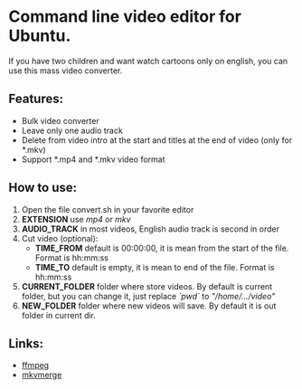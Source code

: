 # Command line video editor for Ubuntu.

If you have two children and want watch cartoons only on english, you can use this mass video converter.

## Features:
* Bulk video converter
* Leave only one audio track
* Delete from video intro at the start and titles at the end of video (only for *.mkv)
* Support *.mp4 and *.mkv video format

## How to use:
1. Open the file convert.sh in your favorite editor
2. **EXTENSION** use *mp4* or *mkv*
3. **AUDIO_TRACK** in most videos, English audio track is second in order
4. Cut video (optional):
    * **TIME_FROM** default is 00:00:00, it is mean from the start of the file. Format is hh:mm:ss 
    * **TIME_TO** default is empty, it is mean to end of the file. Format is hh:mm:ss
5. **CURRENT_FOLDER** folder where store videos. By default is current folder, but you can change it, just replace *\`pwd\`* to *"/home/.../video"*
5. **NEW_FOLDER** folder where new videos will save. By default it is out folder in current dir.

## Links:
* [ffmpeg](https://www.ffmpeg.org/) 
* [mkvmerge](https://mkvtoolnix.download/doc/mkvmerge.html) 


